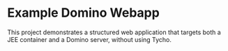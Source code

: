 Example Domino Webapp
=====================

This project demonstrates a structured web application that targets both a JEE container and a Domino server, without using Tycho.